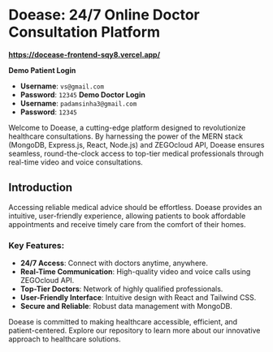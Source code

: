 # Doease: 24/7 Online Doctor Consultation Platform

**https://docease-frontend-sqy8.vercel.app/**

**Demo Patient Login**  
- **Username**: `vs@gmail.com`  
- **Password**: `12345`
**Demo Doctor Login**  
- **Username**: `padamsinha3@gmail.com`  
- **Password**: `12345`  

Welcome to Doease, a cutting-edge platform designed to revolutionize healthcare consultations. By harnessing the power of the MERN stack (MongoDB, Express.js, React, Node.js) and ZEGOcloud API, Doease ensures seamless, round-the-clock access to top-tier medical professionals through real-time video and voice consultations.

## Introduction

Accessing reliable medical advice should be effortless. Doease provides an intuitive, user-friendly experience, allowing patients to book affordable appointments and receive timely care from the comfort of their homes.

### Key Features:
- **24/7 Access**: Connect with doctors anytime, anywhere.
- **Real-Time Communication**: High-quality video and voice calls using ZEGOcloud API.
- **Top-Tier Doctors**: Network of highly qualified professionals.
- **User-Friendly Interface**: Intuitive design with React and Tailwind CSS.
- **Secure and Reliable**: Robust data management with MongoDB.

Doease is committed to making healthcare accessible, efficient, and patient-centered. Explore our repository to learn more about our innovative approach to healthcare solutions.
